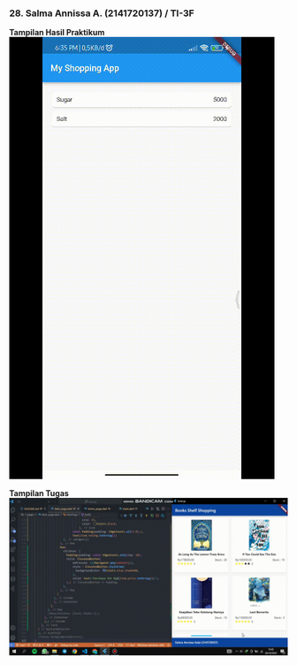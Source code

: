 ### **28. Salma Annissa A. (2141720137) / TI-3F**

**Tampilan Hasil Praktikum** </br>
![img](docs/praktikum.gif) </br>

**Tampilan Tugas**
![img](docs/tugas.gif) </br>